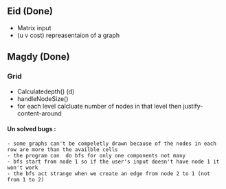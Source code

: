 ## Eid (Done)
- Matrix input 
- (u v cost) repreasentaion of a graph


## Magdy  (Done)
### Grid
- Calculatedepth() (d)
- handleNodeSize()
- for each level calcluate number of nodes in that level then justify-content-around

#### Un solved bugs :
    - some graphs can't be compeletly drawn because of the nodes in each row are more than the availble cells
    - the program can  do bfs for only one components not many
    - bfs start from node 1 so if the user's input doesn't have node 1 it won't work 
    - the bfs act strange when we create an edge from node 2 to 1 (not from 1 to 2)
 